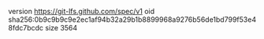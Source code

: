 version https://git-lfs.github.com/spec/v1
oid sha256:0b9c9b9c9e2ec1af94b32a29b1b8899968a9276b56de1bd799f53e48fdc7bcdc
size 3564

